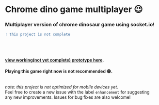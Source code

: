 # Chrome dino game multiplayer 😉

### Multiplayer version of chrome dinosaur game using socket.io!

```diff
! this project is not complete
``` 
<br /> <br />

#### [view working(not yet complete) prototype here](https://chrome-dino-multiplayer001.glitch.me/).<br />
#### Playing this game right now is not recommended 😁.<br /> <br /> 

*note: this project is not optimized for mobile devices yet.* <br />
Feel free to create a new issue with the label ```enhancement``` for suggesting any new improvements.
Issues for bug fixes are also welcome!


